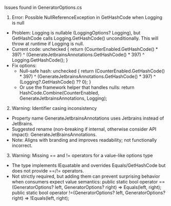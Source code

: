 Issues found in GeneratorOptions.cs

1) Error: Possible NullReferenceException in GetHashCode when Logging is null
- Problem: Logging is nullable (LoggingOptions? Logging), but GetHashCode calls Logging.GetHashCode() unconditionally.
  This will throw at runtime if Logging is null.
- Current code:
  unchecked
  {
     return (CounterEnabled.GetHashCode() * 397)
            ^ (GenerateJetbrainsAnnotations.GetHashCode() * 397)
            ^ Logging.GetHashCode();
  }
- Fix options:
  - Null-safe hash:
    unchecked
    {
       return (CounterEnabled.GetHashCode() * 397)
              ^ (GenerateJetbrainsAnnotations.GetHashCode() * 397)
              ^ (Logging?.GetHashCode() ?? 0);
    }
  - Or use the framework helper that handles nulls:
    return HashCode.Combine(CounterEnabled, GenerateJetbrainsAnnotations, Logging);

2) Warning: Identifier casing inconsistency
- Property name GenerateJetbrainsAnnotations uses Jetbrains instead of JetBrains.
- Suggested rename (non-breaking if internal, otherwise consider API impact): GenerateJetBrainsAnnotations.
- Note: Aligns with branding and improves readability; not functionally incorrect.

3) Warning: Missing == and != operators for a value-like options type
- The type implements IEquatable<GeneratorOptions> and overrides Equals/GetHashCode but does not provide ==/!= operators.
- Not strictly required, but adding them can prevent surprising behavior when consumers expect value semantics:
  public static bool operator ==(GeneratorOptions? left, GeneratorOptions? right) => Equals(left, right);
  public static bool operator !=(GeneratorOptions? left, GeneratorOptions? right) => !Equals(left, right);
